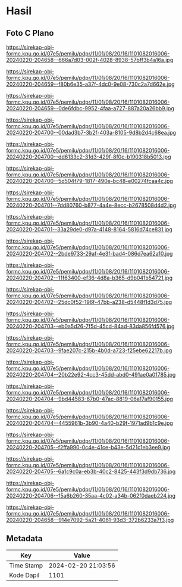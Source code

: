 # Hasil

## Foto C Plano

https://sirekap-obj-formc.kpu.go.id/07e5/pemilu/pdpr/11/01/08/20/16/1101082016006-20240220-204658--666a7d03-002f-4028-8938-57bff3b4a16a.jpg

https://sirekap-obj-formc.kpu.go.id/07e5/pemilu/pdpr/11/01/08/20/16/1101082016006-20240220-204659--f80b6e35-a37f-4dc0-9e08-730c2a7d662e.jpg

https://sirekap-obj-formc.kpu.go.id/07e5/pemilu/pdpr/11/01/08/20/16/1101082016006-20240220-204659--0de6fdbc-9952-4faa-a727-887a20a26bb9.jpg

https://sirekap-obj-formc.kpu.go.id/07e5/pemilu/pdpr/11/01/08/20/16/1101082016006-20240220-204700--00dad3b7-3b2f-403a-8105-9d8b2d4c68ea.jpg

https://sirekap-obj-formc.kpu.go.id/07e5/pemilu/pdpr/11/01/08/20/16/1101082016006-20240220-204700--dd6133c2-31d3-429f-8f0c-b190318b5013.jpg

https://sirekap-obj-formc.kpu.go.id/07e5/pemilu/pdpr/11/01/08/20/16/1101082016006-20240220-204700--5d504f79-1817-490e-bc48-e00274fcaa4c.jpg

https://sirekap-obj-formc.kpu.go.id/07e5/pemilu/pdpr/11/01/08/20/16/1101082016006-20240220-204701--7dd80760-b877-4a4e-8ecc-b2678508d4d2.jpg

https://sirekap-obj-formc.kpu.go.id/07e5/pemilu/pdpr/11/01/08/20/16/1101082016006-20240220-204701--33a29de0-d97a-4148-8164-5816d74ce831.jpg

https://sirekap-obj-formc.kpu.go.id/07e5/pemilu/pdpr/11/01/08/20/16/1101082016006-20240220-204702--2bde9733-29af-4e3f-bad4-086d7ea62a10.jpg

https://sirekap-obj-formc.kpu.go.id/07e5/pemilu/pdpr/11/01/08/20/16/1101082016006-20240220-204702--11f63400-ef36-4d8a-b365-d9b041b54721.jpg

https://sirekap-obj-formc.kpu.go.id/07e5/pemilu/pdpr/11/01/08/20/16/1101082016006-20240220-204702--25dc0f52-196f-47bb-a238-d5448f1d3d75.jpg

https://sirekap-obj-formc.kpu.go.id/07e5/pemilu/pdpr/11/01/08/20/16/1101082016006-20240220-204703--eb0a5d26-7f5d-45cd-84ad-83da856fd576.jpg

https://sirekap-obj-formc.kpu.go.id/07e5/pemilu/pdpr/11/01/08/20/16/1101082016006-20240220-204703--9fae207c-215b-4b0d-a723-f25ebe62217b.jpg

https://sirekap-obj-formc.kpu.go.id/07e5/pemilu/pdpr/11/01/08/20/16/1101082016006-20240220-204704--20b22e92-4cc3-45dd-abd0-491ae0a01785.jpg

https://sirekap-obj-formc.kpu.go.id/07e5/pemilu/pdpr/11/01/08/20/16/1101082016006-20240220-204704--9bd44583-67b0-47ac-8819-06a17af90155.jpg

https://sirekap-obj-formc.kpu.go.id/07e5/pemilu/pdpr/11/01/08/20/16/1101082016006-20240220-204704--4455961b-3b90-4a40-b29f-1971ad9b1c9e.jpg

https://sirekap-obj-formc.kpu.go.id/07e5/pemilu/pdpr/11/01/08/20/16/1101082016006-20240220-204705--f2ffa990-0c4e-41ce-b43e-5d21c1eb3ee9.jpg

https://sirekap-obj-formc.kpu.go.id/07e5/pemilu/pdpr/11/01/08/20/16/1101082016006-20240220-204705--6a1c9c0a-eb3b-40c2-8425-443f3d9db736.jpg

https://sirekap-obj-formc.kpu.go.id/07e5/pemilu/pdpr/11/01/08/20/16/1101082016006-20240220-204706--15a6b260-35aa-4c02-a34b-062f0daeb224.jpg

https://sirekap-obj-formc.kpu.go.id/07e5/pemilu/pdpr/11/01/08/20/16/1101082016006-20240220-204658--914e7092-5a21-4061-93d3-372b6233a7f3.jpg


## Metadata

| Key        | Value               |
| ---------- | ------------------- |
| Time Stamp | 2024-02-20 21:03:56 |
| Kode Dapil | 1101                |



